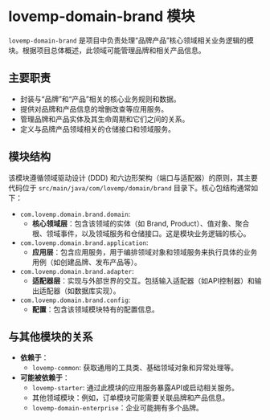 # lovemp-domain-brand 模块

`lovemp-domain-brand` 是项目中负责处理“品牌产品”核心领域相关业务逻辑的模块。根据项目总体概述，此领域可能管理品牌和相关产品信息。

## 主要职责

*   封装与“品牌”和“产品”相关的核心业务规则和数据。
*   提供对品牌和产品信息的增删改查等应用服务。
*   管理品牌和产品实体及其生命周期和它们之间的关系。
*   定义与品牌产品领域相关的仓储接口和领域服务。

## 模块结构

该模块遵循领域驱动设计 (DDD) 和六边形架构（端口与适配器）的原则，其主要代码位于 `src/main/java/com/lovemp/domain/brand` 目录下。核心包结构通常如下：

*   `com.lovemp.domain.brand.domain`:
    *   **核心领域层**：包含该领域的实体（如 Brand, Product）、值对象、聚合根、领域事件，以及领域服务和仓储接口。这是模块业务逻辑的核心。
*   `com.lovemp.domain.brand.application`:
    *   **应用层**：包含应用服务，用于编排领域对象和领域服务来执行具体的业务用例（如创建品牌、发布产品等）。
*   `com.lovemp.domain.brand.adapter`:
    *   **适配器层**：实现与外部世界的交互。包括输入适配器（如API控制器）和输出适配器（如数据库实现）。
*   `com.lovemp.domain.brand.config`:
    *   **配置**：包含该领域模块特有的配置信息。

## 与其他模块的关系

*   **依赖于**：
    *   `lovemp-common`: 获取通用的工具类、基础领域对象和异常处理等。
*   **可能被依赖于**：
    *   `lovemp-starter`: 通过此模块的应用服务暴露API或启动相关服务。
    *   其他领域模块：例如，订单模块可能需要关联品牌和产品信息。
    *   `lovemp-domain-enterprise`：企业可能拥有多个品牌。

